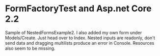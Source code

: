 # FormFactoryTest and Asp.net Core 2.2

Sample of NestedFormsExample2. I also added my own form under Models/Create. Just head over to Index. Nested inputs are readonly, don't send data and dragging multilists produce an error in Console. Resources also seem to be missing.
